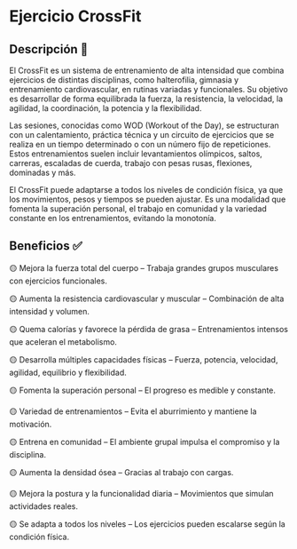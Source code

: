 # Ejercicio CrossFit

## Descripción 📖 

El CrossFit es un sistema de entrenamiento de alta intensidad que combina ejercicios de distintas disciplinas, como halterofilia, gimnasia y entrenamiento cardiovascular, en rutinas variadas y funcionales. Su objetivo es desarrollar de forma equilibrada la fuerza, la resistencia, la velocidad, la agilidad, la coordinación, la potencia y la flexibilidad.

Las sesiones, conocidas como WOD (Workout of the Day), se estructuran con un calentamiento, práctica técnica y un circuito de ejercicios que se realiza en un tiempo determinado o con un número fijo de repeticiones. Estos entrenamientos suelen incluir levantamientos olímpicos, saltos, carreras, escaladas de cuerda, trabajo con pesas rusas, flexiones, dominadas y más.

El CrossFit puede adaptarse a todos los niveles de condición física, ya que los movimientos, pesos y tiempos se pueden ajustar. Es una modalidad que fomenta la superación personal, el trabajo en comunidad y la variedad constante en los entrenamientos, evitando la monotonía.

## Beneficios ✅

🟡 Mejora la fuerza total del cuerpo – Trabaja grandes grupos musculares con ejercicios funcionales.

🟡 Aumenta la resistencia cardiovascular y muscular – Combinación de alta intensidad y volumen.

🟡 Quema calorías y favorece la pérdida de grasa – Entrenamientos intensos que aceleran el metabolismo.

🟡 Desarrolla múltiples capacidades físicas – Fuerza, potencia, velocidad, agilidad, equilibrio y flexibilidad.

🟡 Fomenta la superación personal – El progreso es medible y constante.

🟡 Variedad de entrenamientos – Evita el aburrimiento y mantiene la motivación.

🟡 Entrena en comunidad – El ambiente grupal impulsa el compromiso y la disciplina.

🟡 Aumenta la densidad ósea – Gracias al trabajo con cargas.

🟡 Mejora la postura y la funcionalidad diaria – Movimientos que simulan actividades reales.

🟡 Se adapta a todos los niveles – Los ejercicios pueden escalarse según la condición física.